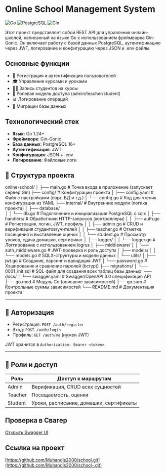 # Online School Management System

![Go](https://img.shields.io/badge/Go-1.24+-00ADD8?logo=go)
![PostgreSQL](https://img.shields.io/badge/PostgreSQL-16+-4169E1?logo=postgresql)
![Gin](https://img.shields.io/badge/Gin-1.9+-000000?logo=go)

Этот проект представляет собой REST API для управления онлайн-школой, написанный на языке Go с использованием фреймворка Gin-Gonic. Он включает работу с базой данных PostgreSQL, аутентификацию через JWT, логирование и конфигурацию через JSON и .env файлы.

## Основные функции

- 📝 Регистрация и аутентификация пользователей
- 🎓 Управление курсами и уроками
- 👨‍🎓 Запись студентов на курсы
- 🔐 Ролевая модель доступа (admin/teacher/student)
- 📊 Логирование операций
- 🔧 Миграции базы данных

## Технологический стек

- **Язык**: Go 1.24+
- **Фреймворк**: Gin-Gonic
- **База данных**: PostgreSQL 16+
- **Аутентификация**: JWT
- **Конфигурация**: JSON + .env
- **Логирование**: Файловые логи

## 📁 Структура проекта

online-school/
│
├── main.go                        # Точка входа в приложение (запускает сервер Gin)
├── config/                        # Конфигурации проекта
│   ├── config.yaml                # Файл с настройками (порт, БД и т.д.)
│   └── config.go                  # Код для чтения конфигурации из YAML
├── internal/                      # Внутренние модули (логика проекта)
│   ├── database/                  
│   │   └── db.go                  # Подключение и инициализация PostgreSQL с sqlx
│   ├── handlers/                  # Обработчики HTTP-запросов (контроллеры)
│   │   ├── auth.go                # Регистрация, логин, JWT, профиль
│   │   ├── admin.go               # CRUD и верификация студентов/учителей
│   │   ├── teacher.go             # Отметка посещения и выставление оценок
│   │   └── student.go             # Просмотр уроков, сдача домашки, сертификат
│   ├── logger/
│   │   └── logger.go              # Логгирование с использованием logrus
│   ├── middleware/
│   │   └── auth_middleware.go     # JWT-проверка и роль доступа
│   ├── models/
│   │   └── models.go              # SQLX-структуры и модели данных
│   └── utils/
│       ├── jwt.go                 # Создание, парсинг и валидация JWT
│       └── password.go           # Хэширование и сравнение паролей (bcrypt)
├── migrations/
│   └── 0001_init.sql             # SQL-файл для создания всех таблиц базы данных
├── docs/
│   └── swagger.yaml              # Swagger/OpenAPI 3.0 спецификация API
├── go.mod                        # Модуль Go (описание зависимостей)
├── go.sum                        # Контрольные суммы зависимостей
└── README.md                     # Документация проекта


---

## 🔐 Авторизация

- Регистрация: `POST /auth/register`
- Вход: `POST /auth/login`
- Профиль: `GET /auth/me` (нужен JWT)

JWT хранится в `Authorization: Bearer <token>`.

---

## 👑 Роли и доступ

| Роль      | Доступ к маршрутам                            |
|-----------|-----------------------------------------------|
| Admin     | Верификация, CRUD всех сущностей              |
| Teacher   | Посещаемость, оценки                          |
| Student   | Уроки, расписание, домашки, сертификаты       |

## Проверка в Свагер

[Открыть Swagger UI](http://localhost:8080/swagger/index.html)

## Ссылка на проект

[https://github.com/Muhandis2000/school.git](https://github.com/Muhandis2000/school-.git)
